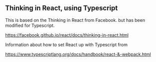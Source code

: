 
## Thinking in React, using Typescript

This is based on the Thinking in React from Facebook. but has been modified for Typescript.

https://facebook.github.io/react/docs/thinking-in-react.html

Information about how to set React up with Typescript from

https://www.typescriptlang.org/docs/handbook/react-&-webpack.html


